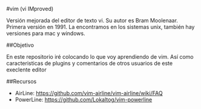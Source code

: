 #vim (vi IMproved) 

Versión mejorada del editor de texto vi.
Su autor es Bram Moolenaar.
Primera versión en 1991.
La encontramos en los sistemas unix, también hay versiones para mac y windows.


##Objetivo

En este repositorio iré colocando lo que voy aprendiendo de vim. Así como caracteristicas de plugins y comentarios de otros usuarios de este execlente editor

##Recursos
* AirLine:    https://github.com/vim-airline/vim-airline/wiki/FAQ
* PowerLine:  https://github.com/Lokaltog/vim-powerline
